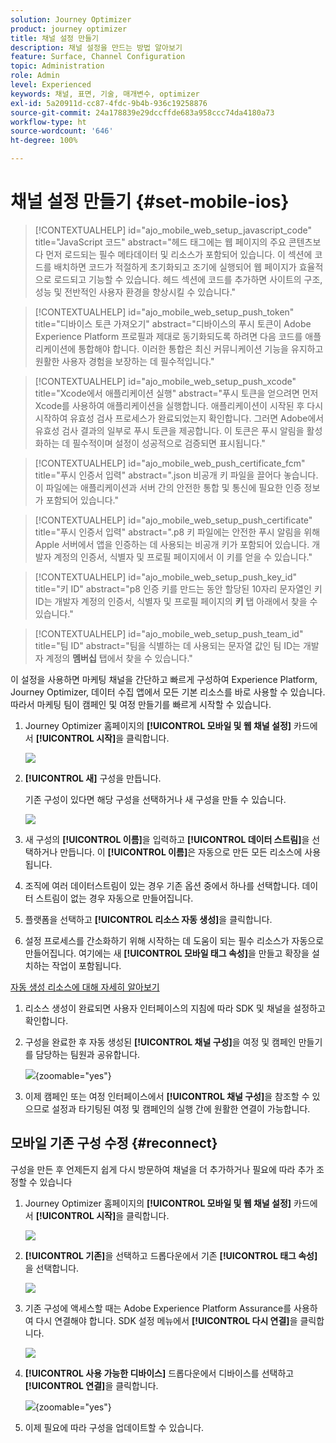 ```yaml
---
solution: Journey Optimizer
product: journey optimizer
title: 채널 설정 만들기
description: 채널 설정을 만드는 방법 알아보기
feature: Surface, Channel Configuration
topic: Administration
role: Admin
level: Experienced
keywords: 채널, 표면, 기술, 매개변수, optimizer
exl-id: 5a20911d-cc87-4fdc-9b4b-936c19258876
source-git-commit: 24a178839e29dccffde683a958ccc74da4180a73
workflow-type: ht
source-wordcount: '646'
ht-degree: 100%

---
```


# 채널 설정 만들기 {#set-mobile-ios}

>[!CONTEXTUALHELP]
>id="ajo_mobile_web_setup_javascript_code"
>title="JavaScript 코드"
>abstract="헤드 태그에는 웹 페이지의 주요 콘텐츠보다 먼저 로드되는 필수 메타데이터 및 리소스가 포함되어 있습니다. 이 섹션에 코드를 배치하면 코드가 적절하게 초기화되고 조기에 실행되어 웹 페이지가 효율적으로 로드되고 기능할 수 있습니다. 헤드 섹션에 코드를 추가하면 사이트의 구조, 성능 및 전반적인 사용자 환경을 향상시킬 수 있습니다."

>[!CONTEXTUALHELP]
>id="ajo_mobile_web_setup_push_token"
>title="디바이스 토큰 가져오기"
>abstract="디바이스의 푸시 토큰이 Adobe Experience Platform 프로필과 제대로 동기화되도록 하려면 다음 코드를 애플리케이션에 통합해야 합니다. 이러한 통합은 최신 커뮤니케이션 기능을 유지하고 원활한 사용자 경험을 보장하는 데 필수적입니다."

>[!CONTEXTUALHELP]
>id="ajo_mobile_web_setup_push_xcode"
>title="Xcode에서 애플리케이션 실행"
>abstract="푸시 토큰을 얻으려면 먼저 Xcode를 사용하여 애플리케이션을 실행합니다. 애플리케이션이 시작된 후 다시 시작하여 유효성 검사 프로세스가 완료되었는지 확인합니다. 그러면 Adobe에서 유효성 검사 결과의 일부로 푸시 토큰을 제공합니다. 이 토큰은 푸시 알림을 활성화하는 데 필수적이며 설정이 성공적으로 검증되면 표시됩니다."

>[!CONTEXTUALHELP]
>id="ajo_mobile_web_push_certificate_fcm"
>title="푸시 인증서 입력"
>abstract=".json 비공개 키 파일을 끌어다 놓습니다. 이 파일에는 애플리케이션과 서버 간의 안전한 통합 및 통신에 필요한 인증 정보가 포함되어 있습니다."

>[!CONTEXTUALHELP]
>id="ajo_mobile_web_setup_push_certificate"
>title="푸시 인증서 입력"
>abstract=".p8 키 파일에는 안전한 푸시 알림을 위해 Apple 서버에서 앱을 인증하는 데 사용되는 비공개 키가 포함되어 있습니다. 개발자 계정의 인증서, 식별자 및 프로필 페이지에서 이 키를 얻을 수 있습니다."

>[!CONTEXTUALHELP]
>id="ajo_mobile_web_setup_push_key_id"
>title="키 ID"
>abstract="p8 인증 키를 만드는 동안 할당된 10자리 문자열인 키 ID는 개발자 계정의 인증서, 식별자 및 프로필 페이지의 **키** 탭 아래에서 찾을 수 있습니다."

>[!CONTEXTUALHELP]
>id="ajo_mobile_web_setup_push_team_id"
>title="팀 ID"
>abstract="팀을 식별하는 데 사용되는 문자열 값인 팀 ID는 개발자 계정의 **멤버십** 탭에서 찾을 수 있습니다."


이 설정을 사용하면 마케팅 채널을 간단하고 빠르게 구성하여 Experience Platform, Journey Optimizer, 데이터 수집 앱에서 모든 기본 리소스를 바로 사용할 수 있습니다. 따라서 마케팅 팀이 캠페인 및 여정 만들기를 빠르게 시작할 수 있습니다.

1. Journey Optimizer 홈페이지의 **[!UICONTROL 모바일 및 웹 채널 설정]** 카드에서 **[!UICONTROL 시작]**&#x200B;을 클릭합니다.

   ![](assets/guided-setup-config-1.png)

1. **[!UICONTROL 새]** 구성을 만듭니다.

   기존 구성이 있다면 해당 구성을 선택하거나 새 구성을 만들 수 있습니다.

   ![](assets/guided-setup-config-2.png)

1. 새 구성의 **[!UICONTROL 이름]**&#x200B;을 입력하고 **[!UICONTROL 데이터 스트림]**&#x200B;을 선택하거나 만듭니다. 이 **[!UICONTROL 이름]**&#x200B;은 자동으로 만든 모든 리소스에 사용됩니다.

1. 조직에 여러 데이터스트림이 있는 경우 기존 옵션 중에서 하나를 선택합니다. 데이터 스트림이 없는 경우 자동으로 만들어집니다.

1. 플랫폼을 선택하고 **[!UICONTROL 리소스 자동 생성]**&#x200B;을 클릭합니다.

1. 설정 프로세스를 간소화하기 위해 시작하는 데 도움이 되는 필수 리소스가 자동으로 만들어집니다. 여기에는 새 **[!UICONTROL 모바일 태그 속성]**&#x200B;을 만들고 확장을 설치하는 작업이 포함됩니다.

[자동 생성 리소스에 대해 자세히 알아보기](set-mobile-config.md#auto-create-resources)

1. 리소스 생성이 완료되면 사용자 인터페이스의 지침에 따라 SDK 및 채널을 설정하고 확인합니다.

1. 구성을 완료한 후 자동 생성된 **[!UICONTROL 채널 구성]**&#x200B;을 여정 및 캠페인 만들기를 담당하는 팀원과 공유합니다.

   ![](assets/guided-setup-config-ios-8.png){zoomable="yes"}

1. 이제 캠페인 또는 여정 인터페이스에서 **[!UICONTROL 채널 구성]**&#x200B;을 참조할 수 있으므로 설정과 타기팅된 여정 및 캠페인의 실행 간에 원활한 연결이 가능합니다.

## 모바일 기존 구성 수정 {#reconnect}

구성을 만든 후 언제든지 쉽게 다시 방문하여 채널을 더 추가하거나 필요에 따라 추가 조정할 수 있습니다

1. Journey Optimizer 홈페이지의 **[!UICONTROL 모바일 및 웹 채널 설정]** 카드에서 **[!UICONTROL 시작]**&#x200B;을 클릭합니다.

   ![](assets/guided-setup-config-1.png)

1. **[!UICONTROL 기존]**&#x200B;을 선택하고 드롭다운에서 기존 **[!UICONTROL 태그 속성]**&#x200B;을 선택합니다.

   ![](assets/guided-setup-config-ios-9.png)

1. 기존 구성에 액세스할 때는 Adobe Experience Platform Assurance를 사용하여 다시 연결해야 합니다. SDK 설정 메뉴에서 **[!UICONTROL 다시 연결]**&#x200B;을 클릭합니다.

   ![](assets/guided-setup-config-ios-10.png)

1. **[!UICONTROL 사용 가능한 디바이스]** 드롭다운에서 디바이스를 선택하고 **[!UICONTROL 연결]**&#x200B;을 클릭합니다.

   ![](assets/guided-setup-config-ios-11.png){zoomable="yes"}

1. 이제 필요에 따라 구성을 업데이트할 수 있습니다.
